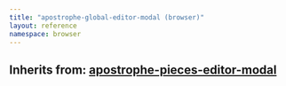 ```yaml
---
title: "apostrophe-global-editor-modal (browser)"
layout: reference
namespace: browser
---
```

## Inherits from: [apostrophe-pieces-editor-modal](../apostrophe-pieces/browser-apostrophe-pieces-editor-modal.html)

